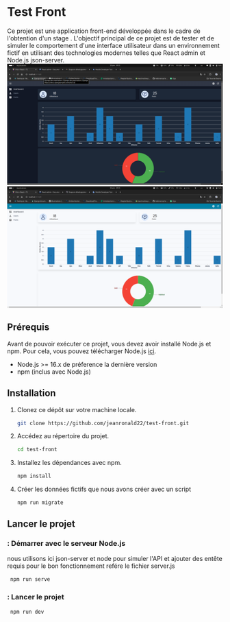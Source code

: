 # Test Front

Ce projet est une application front-end développée dans le cadre de l'obtention d'un stage . L'objectif principal de ce projet est de tester et de simuler le comportement d'une interface utilisateur dans un environnement fictif en utilisant des technologies modernes telles que React admin et Node.js json-server.
![dashboard dark](./dark.png)
![dashboard light](./ligth.png)

## Prérequis

Avant de pouvoir exécuter ce projet, vous devez avoir installé Node.js et npm. Pour cela, vous pouvez télécharger Node.js [ici](https://nodejs.org/).

-   Node.js >= 16.x de préference la dernière version
-   npm (inclus avec Node.js)

## Installation

1. Clonez ce dépôt sur votre machine locale.

    ```bash
    git clone https://github.com/jeanronald22/test-front.git
    ```

2. Accédez au répertoire du projet.

    ```bash
    cd test-front
    ```

3. Installez les dépendances avec npm.

    ```bash
    npm install
    ```

4. Créer les données fictifs que nous avons créer avec un script
    ```bash
    npm run migrate
    ```

## Lancer le projet

### : Démarrer avec le serveur Node.js

nous utilisons ici json-server et node pour simuler l'API et ajouter des entête requis pour le bon fonctionnement refére le fichier server.js

```bash
 npm run serve
```

### : Lancer le projet

```bash
 npm run dev
```
